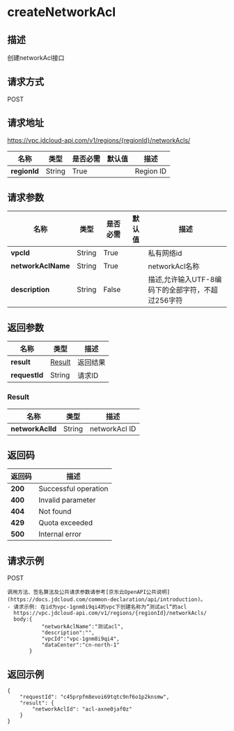 # createNetworkAcl


## 描述
创建networkAcl接口

## 请求方式
POST

## 请求地址
https://vpc.jdcloud-api.com/v1/regions/{regionId}/networkAcls/

|名称|类型|是否必需|默认值|描述|
|---|---|---|---|---|
|**regionId**|String|True| |Region ID|

## 请求参数
|名称|类型|是否必需|默认值|描述|
|---|---|---|---|---|
|**vpcId**|String|True| |私有网络id|
|**networkAclName**|String|True| |networkAcl名称|
|**description**|String|False| |描述,允许输入UTF-8编码下的全部字符，不超过256字符|


## 返回参数
|名称|类型|描述|
|---|---|---|
|**result**|[Result](#result)|返回结果|
|**requestId**|String|请求ID|

### <div id="Result">Result</div>
|名称|类型|描述|
|---|---|---|
|**networkAclId**|String|networkAcl ID|

## 返回码
|返回码|描述|
|---|---|
|**200**|Successful operation|
|**400**|Invalid parameter|
|**404**|Not found|
|**429**|Quota exceeded|
|**500**|Internal error|

## 请求示例
POST
```
调用方法、签名算法及公共请求参数请参考[京东云OpenAPI公共说明](https://docs.jdcloud.com/common-declaration/api/introduction)。
- 请求示例: 在id为vpc-1gnm8i9qi4的vpc下创建名称为”测试acl“的acl
  https://vpc.jdcloud-api.com/v1/regions/{regionId}/networkAcls/
  body:{
           "networkAclName":"测试acl",
           "description":"",
           "vpcId":"vpc-1gnm8i9qi4",
           "dataCenter":"cn-north-1"
       }

```

## 返回示例
```
{
    "requestId": "c45prpfm8evoi69tqtc9nf6o1p2knsmw", 
    "result": {
        "networkAclId": "acl-axne0jaf0z"
    }
}
```
